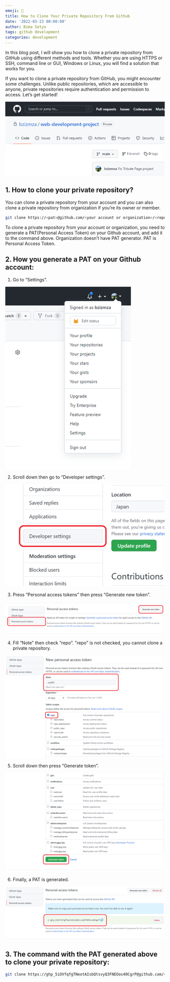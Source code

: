 ```yaml
---
emoji: 🔐
title: How to Clone Your Private Repository From Github
date: '2022-03-23 00:00:00'
author: Bima Setyo
tags: github development
categories: development
---
```


In this blog post, I will show you how to clone a private repository from GitHub using different methods and tools. Whether you are using HTTPS or SSH, command line or GUI, Windows or Linux, you will find a solution that works for you.

If you want to clone a private repository from GitHub, you might encounter some challenges. Unlike public repositories, which are accessible to anyone, private repositories require authentication and permission to access. Let’s get started!

![GitHub Repository](1-github-repository.png)

## 1. How to clone your private repository?

You can clone a private repository from your account and you can also clone a private repository from organization if you’re its owner or member.

```bash
git clone https://<pat>@github.com/<your account or organization>/<repo>.git
```

To clone a private repository from your account or organization, you need to generate a PAT(Personal Access Token) on your Github account, and add it to the command above. Organization doesn’t have PAT generator. PAT is Personal Access Token.

## 2. How you generate a PAT on your Github account:

1. Go to “Settings”.

![Settings](1-settings.png)

2. Scroll down then go to “Developer settings”.

![Developer Settings](1-developer-settings.png)

3. Press “Personal access tokens” then press “Generate new token”.

![Generate New Token](1-generate-new-token.png)

4. Fill “Note” then check “repo”. "repo" is not checked, you cannot clone a private repository.

![Repo](1-repo.png)

5. Scroll down then press “Generate token”.

![Generate Token](1-generate-token.png)

6. Finally, a PAT is generated.

![PAT](1-pat.png)

## 3. The command with the PAT generated above to clone your private repository:

```bash
git clone https://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@github.com/<your account or organization>/<repo>.git
```
